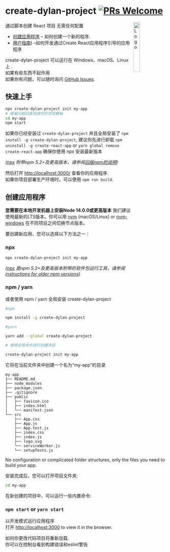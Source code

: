 # create-dylan-project  [![PRs Welcome](https://img.shields.io/badge/PRs-welcome-green.svg)](https://github.com/51wangping/create-dylan-project/pulls)

<img alt="Logo" align="right" src="https://create-react-app.dev/img/logo.svg" width="20%" />

通过脚本创建 React 项目 无需任何配置

- [创建应用程序](#creating-an-app) – 如何创建一个新的程序.
- [用户指南](https://github.com/51wangping/create-dylan-project)) –如何开发通过Create React应用程序引导的应用程序

create-dylan-project 可以运行在 Windows、macOS、Linux上 .<br>
如果有些东西不起作用 <br>
如果你有问题，可以随时询问 [GitHub Issues](https://github.com/51wangping/create-dylan-project/issues).

## 快速上手

```sh
npx create-dylan-project init my-app
# 根据问题回答选择你的项目模板
cd my-app
npm start
```

如果你已经安装过 `create-dylan-project` 并且全局安装了 `npm install -g create-dylan-project`, 建议你先进行卸载 `npm uninstall -g create-react-app` or `yarn global remove create-react-app` 确保你使用 npx 安装最新版本

_([npx](https://medium.com/@maybekatz/introducing-npx-an-npm-package-runner-55f7d4bd282b) 附带npm 5.2+及更高版本，请参阅[旧版npm的说明](https://gist.github.com/gaearon/4064d3c23a77c74a3614c498a8bb1c5f))_

然后打开 [http://localhost:3000/](http://localhost:3000/) 查看你的应用程序.<br>
如果你项目部署生产环境时，可以使用
`npm run build`.

## 创建应用程序

**您需要在本地开发机器上安装Node 14.0.0或更高版本** 
我们建议使用最新的LTS版本。你可以用 [nvm](https://github.com/creationix/nvm#installation) (macOS/Linux) or [nvm-windows](https://github.com/coreybutler/nvm-windows#node-version-manager-nvm-for-windows) 在不同项目之间切换节点版本。

要创建新应用，您可以选择以下方法之一：

### npx

```sh
npx create-dylan-project init my-app
```

_([npx](https://medium.com/@maybekatz/introducing-npx-an-npm-package-runner-55f7d4bd282b) 是npm 5.2+及更高版本附带的软件包运行工具，请参阅 [instructions for older npm versions](https://gist.github.com/gaearon/4064d3c23a77c74a3614c498a8bb1c5f))_

### npm / yarn 

或者使用 npm / yarn  全局安装 create-dylan-project

```sh
#npm

npm install -g create-dylan-project

#yarn 

yarn add --global create-dylan-project

# 使用全局命令进行创建项目

create-dylan-project init my-app

```

它将在当前文件夹中创建一个名为“my-app”的目录

```
my-app
├── README.md
├── node_modules
├── package.json
├── .gitignore
├── public
│   ├── favicon.ico
│   ├── index.html
│   └── manifest.json
└── src
    ├── App.css
    ├── App.js
    ├── App.test.js
    ├── index.css
    ├── index.js
    ├── logo.svg
    └── serviceWorker.js
    └── setupTests.js
```

No configuration or complicated folder structures, only the files you need to build your app.<br>

安装完成后，您可以打开项目文件夹:

```sh
cd my-app
```

在新创建的项目中，可以运行一些内置命令:

### `npm start` or `yarn start`

以开发模式运行应用程序<br>
打开 [http://localhost:3000](http://localhost:3000) to view it in the browser.

如何你更改代码项目将重新加载.<br>
你可以在控制台看到构建错误和eslint警告
